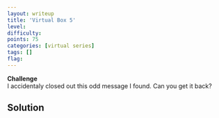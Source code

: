```yaml
---
layout: writeup
title: 'Virtual Box 5'
level:
difficulty:
points: 75
categories: [virtual series]
tags: []
flag:
---
```

**Challenge**   
I accidentaly closed out this odd message I found. Can you get it back?

## Solution
